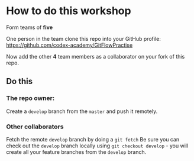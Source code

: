 # How to do this workshop

Form teams of **five**

One person in the team clone this repo into your GitHub profile: https://github.com/codex-academy/GitFlowPractise

Now add the other **4** team members as a collaborator on your fork of this repo.

## Do this

### The repo owner:

Create a `develop` branch from the `master` and push it remotely. 

### Other collaborators

Fetch the remote `develop` branch by doing a `git fetch`
Be sure you can check out the `develop` branch locally using `git checkout develop` - you will create all your feature branches from the `develop` branch.



